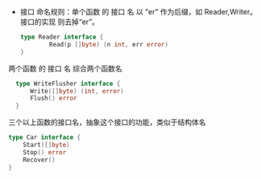 


- 接口 命名规则：单个函数 的 接口 名 以 ”er” 作为后缀，如 Reader,Writer。  
接口的实现 则去掉“er”。

  ```go
  type Reader interface {
          Read(p []byte) (n int, err error)
  }
  ```





两个函数 的 接口 名 综合两个函数名

```go
  type WriteFlusher interface {
      Write([]byte) (int, error)
      Flush() error
  }
```



三个以上函数的接口名，抽象这个接口的功能，类似于结构体名

  ```go
  type Car interface {
      Start([]byte) 
      Stop() error
      Recover()
  }
  ```
